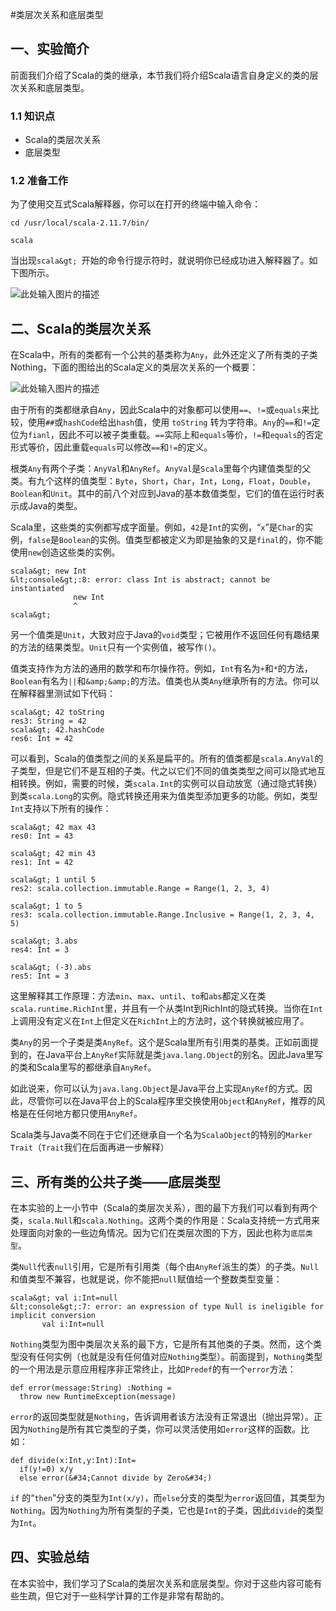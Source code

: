 #类层次关系和底层类型

## 一、实验简介

前面我们介绍了Scala的类的继承，本节我们将介绍Scala语言自身定义的类的层次关系和底层类型。

### 1.1 知识点

- Scala的类层次关系
- 底层类型

### 1.2 准备工作

为了使用交互式Scala解释器，你可以在打开的终端中输入命令：

```
cd /usr/local/scala-2.11.7/bin/

scala
```

当出现`scala&gt; `开始的命令行提示符时，就说明你已经成功进入解释器了。如下图所示。


![此处输入图片的描述](https://dn-anything-about-doc.qbox.me/document-uid162034labid1679timestamp1454472982090.png/wm)


## 二、Scala的类层次关系

在Scala中，所有的类都有一个公共的基类称为`Any`，此外还定义了所有类的子类Nothing，下面的图给出的Scala定义的类层次关系的一个概要：

![此处输入图片的描述](https://dn-anything-about-doc.qbox.me/document-uid162034labid1679timestamp1454411336774.png/wm)

由于所有的类都继承自`Any`，因此Scala中的对象都可以使用`==`、`!=`或`equals`来比较，使用`##`或`hashCode`给出`hash`值，使用 `toString` 转为字符串。`Any`的`==`和`!=`定位为`fianl`，因此不可以被子类重载。`==`实际上和`equals`等价，`!=`和`equals`的否定形式等价，因此重载`equals`可以修改`==`和`!=`的定义。

根类`Any`有两个子类：`AnyVal`和`AnyRef`。`AnyVal`是`Scala`里每个内建值类型的父类。有九个这样的值类型：`Byte`，`Short`，`Char`，`Int`，`Long`，`Float`，`Double`，`Boolean`和`Unit`。其中的前八个对应到Java的基本数值类型，它们的值在运行时表示成Java的类型。

Scala里，这些类的实例都写成字面量。例如，`42`是`Int`的实例，“`x`”是`Char`的实例，`false`是`Boolean`的实例。值类型都被定义为即是抽象的又是`final`的，你不能使用`new`创造这些类的实例。

```
scala&gt; new Int
&lt;console&gt;:8: error: class Int is abstract; cannot be instantiated
              new Int
              ^
scala&gt; 
```

另一个值类是`Unit`，大致对应于Java的`void`类型；它被用作不返回任何有趣结果的方法的结果类型。`Unit`只有一个实例值，被写作`()`。

值类支持作为方法的通用的数学和布尔操作符。例如，`Int`有名为`+`和`*`的方法，`Boolean`有名为`||`和`&amp;&amp;`的方法。值类也从类`Any`继承所有的方法。你可以在解释器里测试如下代码：

```
scala&gt; 42 toString
res3: String = 42
scala&gt; 42.hashCode
res6: Int = 42
```

可以看到，Scala的值类型之间的关系是扁平的。所有的值类都是`scala.AnyVal`的子类型，但是它们不是互相的子类。代之以它们不同的值类类型之间可以隐式地互相转换。例如，需要的时候，类`scala.Int`的实例可以自动放宽（通过隐式转换）到类`scala.Long`的实例。隐式转换还用来为值类型添加更多的功能。例如，类型`Int`支持以下所有的操作：

```
scala&gt; 42 max 43
res0: Int = 43

scala&gt; 42 min 43
res1: Int = 42

scala&gt; 1 until 5
res2: scala.collection.immutable.Range = Range(1, 2, 3, 4)

scala&gt; 1 to 5 
res3: scala.collection.immutable.Range.Inclusive = Range(1, 2, 3, 4, 5)

scala&gt; 3.abs
res4: Int = 3

scala&gt; (-3).abs
res5: Int = 3
```

这里解释其工作原理：方法`min`、`max`、`until`、`to`和`abs`都定义在类`scala.runtime.RichInt`里，并且有一个从类Int到RichInt的隐式转换。当你在`Int`上调用没有定义在`Int`上但定义在`RichInt`上的方法时，这个转换就被应用了。


类`Any`的另一个子类是类`AnyRef`。这个是Scala里所有引用类的基类。正如前面提到的，在Java平台上`AnyRef`实际就是类`java.lang.Object`的别名。因此Java里写的类和Scala里写的都继承自`AnyRef`。

如此说来，你可以认为`java.lang.Object`是Java平台上实现`AnyRef`的方式。因此，尽管你可以在Java平台上的Scala程序里交换使用`Object`和`AnyRef`，推荐的风格是在任何地方都只使用`AnyRef`。

Scala类与Java类不同在于它们还继承自一个名为`ScalaObject`的特别的`Marker Trait`（`Trait`我们在后面再进一步解释）

## 三、所有类的公共子类——底层类型

在本实验的上一小节中（Scala的类层次关系），图的最下方我们可以看到有两个类，`scala.Null`和`scala.Nothing`。这两个类的作用是：Scala支持统一方式用来处理面向对象的一些边角情况。因为它们在类层次图的下方，因此也称为`底层类型`。

类`Null`代表`null`引用，它是所有引用类（每个由`AnyRef`派生的类）的子类。`Null`和值类型不兼容，也就是说，你不能把`null`赋值给一个整数类型变量：

```
scala&gt; val i:Int=null
&lt;console&gt;:7: error: an expression of type Null is ineligible for implicit conversion
       val i:Int=null
```

`Nothing`类型为图中类层次关系的最下方，它是所有其他类的子类。然而，这个类型没有任何实例（也就是没有任何值对应`Nothing`类型）。前面提到，`Nothing`类型的一个用法是示意应用程序非正常终止，比如`Predef`的有一个`error`方法：

```
def error(message:String) :Nothing =
  throw new RuntimeException(message)
```

`error`的返回类型就是`Nothing`，告诉调用者该方法没有正常退出（抛出异常）。正因为`Nothing`是所有其它类型的子类，你可以灵活使用如`error`这样的函数。比如：

```
def divide(x:Int,y:Int):Int=
  if(y!=0) x/y
  else error(&#34;Cannot divide by Zero&#34;)
```

`if` 的“`then`”分支的类型为`Int(x/y)`，而`else`分支的类型为`error`返回值，其类型为`Nothing`。因为`Nothing`为所有类型的子类，它也是`Int`的子类，因此`divide`的类型为`Int`。

## 四、实验总结

在本实验中，我们学习了Scala的类层次关系和底层类型。你对于这些内容可能有些生疏，但它对于一些科学计算的工作是非常有帮助的。